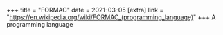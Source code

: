 +++
title = "FORMAC"
date = 2021-03-05
[extra]
link = "https://en.wikipedia.org/wiki/FORMAC_(programming_language)"
+++
A programming language

